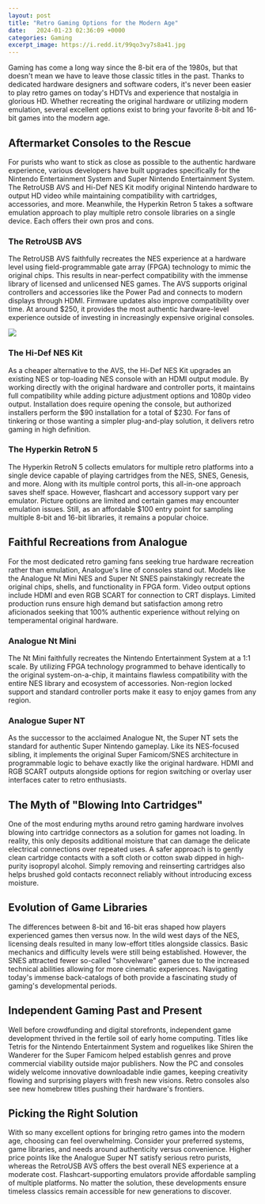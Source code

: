 ```yaml
---
layout: post
title: "Retro Gaming Options for the Modern Age"
date:   2024-01-23 02:36:09 +0000
categories: Gaming
excerpt_image: https://i.redd.it/99qo3vy7s8a41.jpg
---
```


Gaming has come a long way since the 8-bit era of the 1980s, but that doesn't mean we have to leave those classic titles in the past. Thanks to dedicated hardware designers and software coders, it's never been easier to play retro games on today's HDTVs and experience that nostalgia in glorious HD. Whether recreating the original hardware or utilizing modern emulation, several excellent options exist to bring your favorite 8-bit and 16-bit games into the modern age.
## Aftermarket Consoles to the Rescue 
For purists who want to stick as close as possible to the authentic hardware experience, various developers have built upgrades specifically for the Nintendo Entertainment System and Super Nintendo Entertainment System. The RetroUSB AVS and Hi-Def NES Kit modify original Nintendo hardware to output HD video while maintaining compatibility with cartridges, accessories, and more. Meanwhile, the Hyperkin Retron 5 takes a software emulation approach to play multiple retro console libraries on a single device. Each offers their own pros and cons.
### The RetroUSB AVS
The RetroUSB AVS faithfully recreates the NES experience at a hardware level using field-programmable gate array (FPGA) technology to mimic the original chips. This results in near-perfect compatibility with the immense library of licensed and unlicensed NES games. The AVS supports original controllers and accessories like the Power Pad and connects to modern displays through HDMI. Firmware updates also improve compatibility over time. At around $250, it provides the most authentic hardware-level experience outside of investing in increasingly expensive original consoles.

![](https://i.redd.it/99qo3vy7s8a41.jpg)
### The Hi-Def NES Kit 
As a cheaper alternative to the AVS, the Hi-Def NES Kit upgrades an existing NES or top-loading NES console with an HDMI output module. By working directly with the original hardware and controller ports, it maintains full compatibility while adding picture adjustment options and 1080p video output. Installation does require opening the console, but authorized installers perform the $90 installation for a total of $230. For fans of tinkering or those wanting a simpler plug-and-play solution, it delivers retro gaming in high definition.
### The Hyperkin RetroN 5
The Hyperkin RetroN 5 collects emulators for multiple retro platforms into a single device capable of playing cartridges from the NES, SNES, Genesis, and more. Along with its multiple control ports, this all-in-one approach saves shelf space. However, flashcart and accessory support vary per emulator. Picture options are limited and certain games may encounter emulation issues. Still, as an affordable $100 entry point for sampling multiple 8-bit and 16-bit libraries, it remains a popular choice. 
## Faithful Recreations from Analogue 
For the most dedicated retro gaming fans seeking true hardware recreation rather than emulation, Analogue's line of consoles stand out. Models like the Analogue Nt Mini NES and Super Nt SNES painstakingly recreate the original chips, shells, and functionality in FPGA form. Video output options include HDMI and even RGB SCART for connection to CRT displays. Limited production runs ensure high demand but satisfaction among retro aficionados seeking that 100% authentic experience without relying on temperamental original hardware.
### Analogue Nt Mini
The Nt Mini faithfully recreates the Nintendo Entertainment System at a 1:1 scale. By utilizing FPGA technology programmed to behave identically to the original system-on-a-chip, it maintains flawless compatibility with the entire NES library and ecosystem of accessories. Non-region locked support and standard controller ports make it easy to enjoy games from any region.
### Analogue Super NT
As the successor to the acclaimed Analogue Nt, the Super NT sets the standard for authentic Super Nintendo gameplay. Like its NES-focused sibling, it implements the original Super Famicom/SNES architecture in programmable logic to behave exactly like the original hardware. HDMI and RGB SCART outputs alongside options for region switching or overlay user interfaces cater to retro enthusiasts.
## The Myth of "Blowing Into Cartridges"
One of the most enduring myths around retro gaming hardware involves blowing into cartridge connectors as a solution for games not loading. In reality, this only deposits additional moisture that can damage the delicate electrical connections over repeated uses. A safer approach is to gently clean cartridge contacts with a soft cloth or cotton swab dipped in high-purity isopropyl alcohol. Simply removing and reinserting cartridges also helps brushed gold contacts reconnect reliably without introducing excess moisture.
## Evolution of Game Libraries
The differences between 8-bit and 16-bit eras shaped how players experienced games then versus now. In the wild west days of the NES, licensing deals resulted in many low-effort titles alongside classics. Basic mechanics and difficulty levels were still being established. However, the SNES attracted fewer so-called "shovelware" games due to the increased technical abilities allowing for more cinematic experiences. Navigating today's immense back-catalogs of both provide a fascinating study of gaming's developmental periods.  
## Independent Gaming Past and Present  
Well before crowdfunding and digital storefronts, independent game development thrived in the fertile soil of early home computing. Titles like Tetris for the Nintendo Entertainment System and roguelikes like Shiren the Wanderer for the Super Famicom helped establish genres and prove commercial viability outside major publishers. Now the PC and consoles widely welcome innovative downloadable indie games, keeping creativity flowing and surprising players with fresh new visions. Retro consoles also see new homebrew titles pushing their hardware's frontiers.
## Picking the Right Solution
With so many excellent options for bringing retro games into the modern age, choosing can feel overwhelming. Consider your preferred systems, game libraries, and needs around authenticity versus convenience. Higher price points like the Analogue Super NT satisfy serious retro purists, whereas the RetroUSB AVS offers the best overall NES experience at a moderate cost. Flashcart-supporting emulators provide affordable sampling of multiple platforms. No matter the solution, these developments ensure timeless classics remain accessible for new generations to discover.